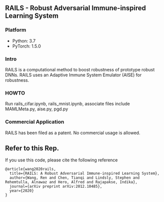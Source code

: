 ## RAILS - Robust Adversarial Immune-inspired Learning System

### Platform
* Python: 3.7
* PyTorch: 1.5.0

### Intro
RAILS is a computational method to boost robustness of prototype robust DNNs. RAILS uses an Adaptive Immune System Emulator (AISE) for robustness.

### HOWTO
Run rails_cifar.ipynb, rails_mnist.ipynb, associate files include MAMLMeta.py, aise.py, pgd.py

### Commercial Application
RAILS has been filed as a patent. No commercial usage is allowed.

## Refer to this Rep.
If you use this code, please cite the following reference

```
@article{wang2020rails,
  title={RAILS: A Robust Adversarial Immune-inspired Learning System},
  author={Wang, Ren and Chen, Tianqi and Lindsly, Stephen and Rehemtulla, Alnawaz and Hero, Alfred and Rajapakse, Indika},
  journal={arXiv preprint arXiv:2012.10485},
  year={2020}
}
```

